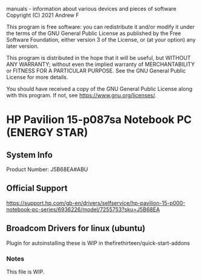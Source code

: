 manuals - information about various devices and pieces of software
Copyright (C) 2021 Andrew F

This program is free software: you can redistribute it and/or modify
it under the terms of the GNU General Public License as published by
the Free Software Foundation, either version 3 of the License, or
(at your option) any later version.

This program is distributed in the hope that it will be useful,
but WITHOUT ANY WARRANTY; without even the implied warranty of
MERCHANTABILITY or FITNESS FOR A PARTICULAR PURPOSE.  See the
GNU General Public License for more details.

You should have received a copy of the GNU General Public License
along with this program.  If not, see <https://www.gnu.org/licenses/>.

# HP Pavilion 15-p087sa Notebook PC (ENERGY STAR)

## System Info

Product Number: J5B68EA#ABU

## Official Support

https://support.hp.com/gb-en/drivers/selfservice/hp-pavilion-15-p000-notebook-pc-series/6936226/model/7255753?sku=J5B68EA

## Broadcom Drivers for linux (ubuntu)

Plugin for autoinstalling these is WIP in thefirethirteen/quick-start-addons

### Notes

This file is WIP.
